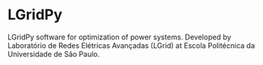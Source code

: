 # LGridPy
LGridPy software for optimization of power systems. Developed by Laboratório de Redes Elétricas Avançadas (LGrid) at Escola Politécnica da Universidade de São Paulo.

